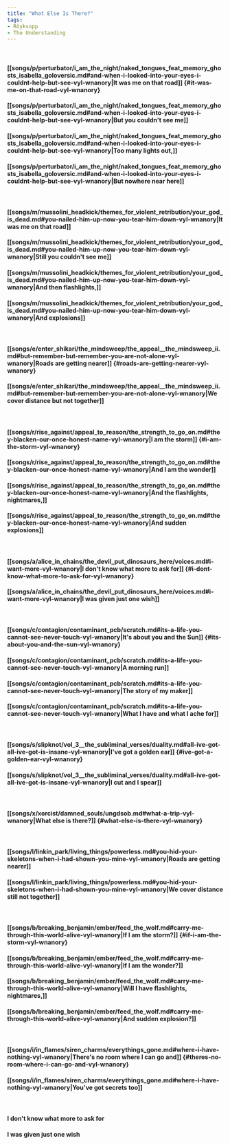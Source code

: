 ```yaml
---
title: "What Else Is There?"
tags:
- Röyksopp
- The Understanding
---
```

&nbsp;
#### [[songs/p/perturbator/i_am_the_night/naked_tongues_feat_memory_ghosts_isabella_goloversic.md#and-when-i-looked-into-your-eyes-i-couldnt-help-but-see-vyl-wnanory|It was me on that road]] {#it-was-me-on-that-road-vyl-wnanory}
#### [[songs/p/perturbator/i_am_the_night/naked_tongues_feat_memory_ghosts_isabella_goloversic.md#and-when-i-looked-into-your-eyes-i-couldnt-help-but-see-vyl-wnanory|But you couldn't see me]]
#### [[songs/p/perturbator/i_am_the_night/naked_tongues_feat_memory_ghosts_isabella_goloversic.md#and-when-i-looked-into-your-eyes-i-couldnt-help-but-see-vyl-wnanory|Too many lights out,]]
#### [[songs/p/perturbator/i_am_the_night/naked_tongues_feat_memory_ghosts_isabella_goloversic.md#and-when-i-looked-into-your-eyes-i-couldnt-help-but-see-vyl-wnanory|But nowhere near here]]
&nbsp;
#### [[songs/m/mussolini_headkick/themes_for_violent_retribution/your_god_is_dead.md#you-nailed-him-up-now-you-tear-him-down-vyl-wnanory|It was me on that road]]
#### [[songs/m/mussolini_headkick/themes_for_violent_retribution/your_god_is_dead.md#you-nailed-him-up-now-you-tear-him-down-vyl-wnanory|Still you couldn't see me]]
#### [[songs/m/mussolini_headkick/themes_for_violent_retribution/your_god_is_dead.md#you-nailed-him-up-now-you-tear-him-down-vyl-wnanory|And then flashlights,]]
#### [[songs/m/mussolini_headkick/themes_for_violent_retribution/your_god_is_dead.md#you-nailed-him-up-now-you-tear-him-down-vyl-wnanory|And explosions]]
&nbsp;
#### [[songs/e/enter_shikari/the_mindsweep/the_appeal__the_mindsweep_ii.md#but-remember-but-remember-you-are-not-alone-vyl-wnanory|Roads are getting nearer]] {#roads-are-getting-nearer-vyl-wnanory}
#### [[songs/e/enter_shikari/the_mindsweep/the_appeal__the_mindsweep_ii.md#but-remember-but-remember-you-are-not-alone-vyl-wnanory|We cover distance but not together]]
&nbsp;
#### [[songs/r/rise_against/appeal_to_reason/the_strength_to_go_on.md#they-blacken-our-once-honest-name-vyl-wnanory|I am the storm]] {#i-am-the-storm-vyl-wnanory}
#### [[songs/r/rise_against/appeal_to_reason/the_strength_to_go_on.md#they-blacken-our-once-honest-name-vyl-wnanory|And I am the wonder]]
#### [[songs/r/rise_against/appeal_to_reason/the_strength_to_go_on.md#they-blacken-our-once-honest-name-vyl-wnanory|And the flashlights, nightmares,]]
#### [[songs/r/rise_against/appeal_to_reason/the_strength_to_go_on.md#they-blacken-our-once-honest-name-vyl-wnanory|And sudden explosions]]
&nbsp;
#### [[songs/a/alice_in_chains/the_devil_put_dinosaurs_here/voices.md#i-want-more-vyl-wnanory|I don't know what more to ask for]] {#i-dont-know-what-more-to-ask-for-vyl-wnanory}
#### [[songs/a/alice_in_chains/the_devil_put_dinosaurs_here/voices.md#i-want-more-vyl-wnanory|I was given just one wish]]
&nbsp;
#### [[songs/c/contagion/contaminant_pcb/scratch.md#its-a-life-you-cannot-see-never-touch-vyl-wnanory|It's about you and the Sun]] {#its-about-you-and-the-sun-vyl-wnanory}
#### [[songs/c/contagion/contaminant_pcb/scratch.md#its-a-life-you-cannot-see-never-touch-vyl-wnanory|A morning run]]
#### [[songs/c/contagion/contaminant_pcb/scratch.md#its-a-life-you-cannot-see-never-touch-vyl-wnanory|The story of my maker]]
#### [[songs/c/contagion/contaminant_pcb/scratch.md#its-a-life-you-cannot-see-never-touch-vyl-wnanory|What I have and what I ache for]]
&nbsp;
#### [[songs/s/slipknot/vol_3__the_subliminal_verses/duality.md#all-ive-got-all-ive-got-is-insane-vyl-wnanory|I've got a golden ear]] {#ive-got-a-golden-ear-vyl-wnanory}
#### [[songs/s/slipknot/vol_3__the_subliminal_verses/duality.md#all-ive-got-all-ive-got-is-insane-vyl-wnanory|I cut and I spear]]
&nbsp;
#### [[songs/x/xorcist/damned_souls/ungdsob.md#what-a-trip-vyl-wnanory|What else is there?]] {#what-else-is-there-vyl-wnanory}
&nbsp;
#### [[songs/l/linkin_park/living_things/powerless.md#you-hid-your-skeletons-when-i-had-shown-you-mine-vyl-wnanory|Roads are getting nearer]]
#### [[songs/l/linkin_park/living_things/powerless.md#you-hid-your-skeletons-when-i-had-shown-you-mine-vyl-wnanory|We cover distance still not together]]
&nbsp;
#### [[songs/b/breaking_benjamin/ember/feed_the_wolf.md#carry-me-through-this-world-alive-vyl-wnanory|If I am the storm?]] {#if-i-am-the-storm-vyl-wnanory}
#### [[songs/b/breaking_benjamin/ember/feed_the_wolf.md#carry-me-through-this-world-alive-vyl-wnanory|If I am the wonder?]]
#### [[songs/b/breaking_benjamin/ember/feed_the_wolf.md#carry-me-through-this-world-alive-vyl-wnanory|Will I have flashlights, nightmares,]]
#### [[songs/b/breaking_benjamin/ember/feed_the_wolf.md#carry-me-through-this-world-alive-vyl-wnanory|And sudden explosion?]]
&nbsp;
#### [[songs/i/in_flames/siren_charms/everythings_gone.md#where-i-have-nothing-vyl-wnanory|There's no room where I can go and]] {#theres-no-room-where-i-can-go-and-vyl-wnanory}
#### [[songs/i/in_flames/siren_charms/everythings_gone.md#where-i-have-nothing-vyl-wnanory|You've got secrets too]]
&nbsp;
#### I don't know what more to ask for
#### I was given just one wish

